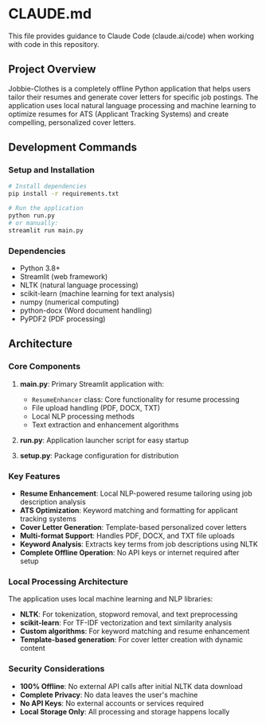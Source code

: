 # CLAUDE.md

This file provides guidance to Claude Code (claude.ai/code) when working with code in this repository.

## Project Overview

Jobbie-Clothes is a completely offline Python application that helps users tailor their resumes and generate cover letters for specific job postings. The application uses local natural language processing and machine learning to optimize resumes for ATS (Applicant Tracking Systems) and create compelling, personalized cover letters.

## Development Commands

### Setup and Installation
```bash
# Install dependencies
pip install -r requirements.txt

# Run the application
python run.py
# or manually:
streamlit run main.py
```

### Dependencies
- Python 3.8+
- Streamlit (web framework)
- NLTK (natural language processing)
- scikit-learn (machine learning for text analysis)
- numpy (numerical computing)
- python-docx (Word document handling)
- PyPDF2 (PDF processing)

## Architecture

### Core Components

1. **main.py**: Primary Streamlit application with:
   - `ResumeEnhancer` class: Core functionality for resume processing
   - File upload handling (PDF, DOCX, TXT)
   - Local NLP processing methods
   - Text extraction and enhancement algorithms

2. **run.py**: Application launcher script for easy startup

3. **setup.py**: Package configuration for distribution

### Key Features

- **Resume Enhancement**: Local NLP-powered resume tailoring using job description analysis
- **ATS Optimization**: Keyword matching and formatting for applicant tracking systems
- **Cover Letter Generation**: Template-based personalized cover letters
- **Multi-format Support**: Handles PDF, DOCX, and TXT file uploads
- **Keyword Analysis**: Extracts key terms from job descriptions using NLTK
- **Complete Offline Operation**: No API keys or internet required after setup

### Local Processing Architecture

The application uses local machine learning and NLP libraries:
- **NLTK**: For tokenization, stopword removal, and text preprocessing
- **scikit-learn**: For TF-IDF vectorization and text similarity analysis
- **Custom algorithms**: For keyword matching and resume enhancement
- **Template-based generation**: For cover letter creation with dynamic content

### Security Considerations

- **100% Offline**: No external API calls after initial NLTK data download
- **Complete Privacy**: No data leaves the user's machine
- **No API Keys**: No external accounts or services required
- **Local Storage Only**: All processing and storage happens locally